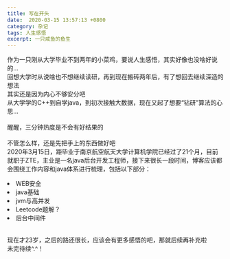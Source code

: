 ```yaml
---
title: 写在开头
date:  2020-03-15 13:57:13 +0800
category: 杂记
tags: 人生感悟
excerpt: 一只咸鱼的鱼生
---
```


作为一只刚从大学毕业不到两年的小菜鸡，要说人生感悟，其实好像也没啥好说的...<br>
回想大学时从说啥也不想继续读研，再到现在搬砖两年后，有了想回去继续深造的想法<br>
其实还是因为内心不够安分吧<br>
从大学学的C++到自学java，到初次接触大数据，现在又起了想要“钻研”算法的心思...<br>
<br>
醒醒，三分钟热度是不会有好结果的<br>
<br>
不管怎么样，还是先把手上的东西做好吧<br>
2020年3月15日，距毕业于南京航空航天大学计算机学院已经过了21个月，目前就职于ZTE，主业是一名java后台开发工程师，接下来很长一段时间，博客应该都会围绕工作内容和java体系进行梳理，包括以下部分：
<li>WEB安全</li>
<li>java基础</li>
<li>jvm与高并发</li>
<li>Leetcode题解？</li>
<li>后台中间件</li>
<br>

现在才23岁，之后的路还很长，应该会有更多感悟的吧，那就后续再补充啦<br>
未完待续^.^！